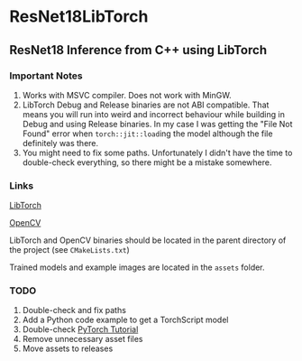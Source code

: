 # ResNet18LibTorch

## ResNet18 Inference from C++ using LibTorch

### Important Notes
1. Works with MSVC compiler. Does not work with MinGW.
2. LibTorch Debug and Release binaries are not ABI compatible. 
That means you will run into weird and incorrect behaviour while 
building in Debug and using Release binaries. In my case I was getting
the "File Not Found" error when `torch::jit::load`ing the model although 
the file definitely was there.
3. You might need to fix some paths. Unfortunately I didn't have the time 
to double-check everything, so there might be a mistake somewhere.

### Links
[LibTorch](https://pytorch.org/get-started/locally/)

[OpenCV](https://opencv.org/releases/)

LibTorch and OpenCV binaries should be located in the parent directory 
of the project (see `CMakeLists.txt`)

Trained models and example images are located in the `assets` folder.

### TODO
1. Double-check and fix paths
2. Add a Python code example to get a TorchScript model
3. Double-check [PyTorch Tutorial](https://pytorch.org/cppdocs/installing.html)
4. Remove unnecessary asset files
5. Move assets to releases